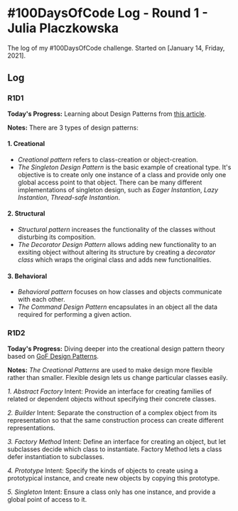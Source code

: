 # #100DaysOfCode Log - Round 1 - Julia Placzkowska

The log of my #100DaysOfCode challenge. Started on [January 14, Friday, 2021].

## Log

### R1D1 
**Today's Progress:** Learning about Design Patterns from [this article](https://www.freecodecamp.org/news/the-basic-design-patterns-all-developers-need-to-know/).

**Notes:**
There are 3 types of design patterns:

#### 1.	Creational
 - *Creational pattern* refers to class-creation or object-creation.
- *The Singleton Design Pattern* is the basic example of creational type. It's objective is to create only one instance of a class and provide only one global access point to that object. There can be many different implementations of singleton design, such as *Eager Instantion*, *Lazy Instantion*, *Thread-safe Instantion*.

#### 2. Structural
- *Structural pattern* increases the functionality of the classes without disturbing its composition.
- *The Decorator Design Pattern* allows adding new functionality to an exsiting object without altering its structure by creating a *decorator class* which wraps the original class and adds new functionalities.


#### 3. Behavioral
- *Behavioral pattern* focuses on how classes and objects communicate with each other.
- *The Command Design Pattern* encapsulates in an object all the data required for performing a given action.


### R1D2
**Today's Progress:** Diving deeper into the creational design pattern theory based on [GoF Design Patterns](https://www.amazon.com/Design-Patterns-Object-Oriented-Addison-Wesley-Professional-ebook/dp/B000SEIBB8).

**Notes:** *The Creational Patterns* are used to make design more flexible rather than smaller. Flexible design lets us change particular classes easily.


*1. Abstract Factory*
Intent: Provide an interface for creating families of related or dependent objects without specifying their concrete classes.

*2. Builder*
Intent: Separate the construction of a complex object from its representation so that the same construction process can create different representations.

*3. Factory Method*
Intent: Define an interface for creating an object, but let subclasses decide which class to instantiate. Factory Method lets a class defer instantiation to subclasses.

*4. Prototype*
Intent: Specify the kinds of objects to create using a prototypical instance, and create new objects by copying this prototype.

*5. Singleton*
Intent: Ensure a class only has one instance, and provide a global point of access to it.
